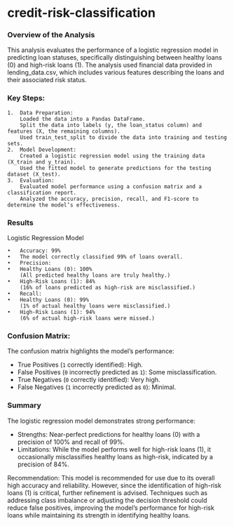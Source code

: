 # credit-risk-classification

### Overview of the Analysis

This analysis evaluates the performance of a logistic regression model in predicting loan statuses, specifically distinguishing between healthy loans (0) and high-risk loans (1). The analysis used financial data provided in lending_data.csv, which includes various features describing the loans and their associated risk status.

### Key Steps:

	1.	Data Preparation:
		Loaded the data into a Pandas DataFrame.
		Split the data into labels (y, the loan_status column) and features (X, the remaining columns).
		Used train_test_split to divide the data into training and testing sets.
	2.	Model Development:
		Created a logistic regression model using the training data (X_train and y_train).
		Used the fitted model to generate predictions for the testing dataset (X_test).
	3.	Evaluation:
		Evaluated model performance using a confusion matrix and a classification report.
		Analyzed the accuracy, precision, recall, and F1-score to determine the model’s effectiveness.

### Results

Logistic Regression Model

	•	Accuracy: 99%
	•	The model correctly classified 99% of loans overall.
	•	Precision:
	•	Healthy Loans (0): 100%		
		(All predicted healthy loans are truly healthy.)
	•	High-Risk Loans (1): 84%
		(16% of loans predicted as high-risk are misclassified.)
	•	Recall:
	•	Healthy Loans (0): 99%
		(1% of actual healthy loans were misclassified.)
	•	High-Risk Loans (1): 94%
		(6% of actual high-risk loans were missed.)

### Confusion Matrix:
The confusion matrix highlights the model’s performance:

- True Positives (`1` correctly identified): High.
- False Positives (`0` incorrectly predicted as `1`): Some misclassification.
- True Negatives (`0` correctly identified): Very high.
- False Negatives (`1` incorrectly predicted as `0`): Minimal.

### Summary

The logistic regression model demonstrates strong performance:
- Strengths: Near-perfect predictions for healthy loans (0) with a precision of 100% and recall of 99%.
- Limitations: While the model performs well for high-risk loans (1), it occasionally misclassifies healthy loans as high-risk, indicated by a precision of 84%.

Recommendation:
This model is recommended for use due to its overall high accuracy and reliability. However, since the identification of high-risk loans (1) is critical, further refinement is advised. Techniques such as addressing class imbalance or adjusting the decision threshold could reduce false positives, improving the model’s performance for high-risk loans while maintaining its strength in identifying healthy loans.
